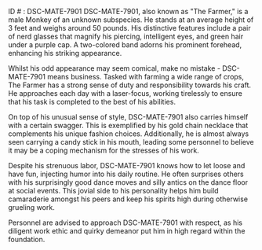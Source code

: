 ID # : DSC-MATE-7901
DSC-MATE-7901, also known as "The Farmer," is a male Monkey of an unknown subspecies. He stands at an average height of 3 feet and weighs around 50 pounds. His distinctive features include a pair of nerd glasses that magnify his piercing, intelligent eyes, and green hair under a purple cap. A two-colored band adorns his prominent forehead, enhancing his striking appearance.

Whilst his odd appearance may seem comical, make no mistake - DSC-MATE-7901 means business. Tasked with farming a wide range of crops, The Farmer has a strong sense of duty and responsibility towards his craft. He approaches each day with a laser-focus, working tirelessly to ensure that his task is completed to the best of his abilities. 

On top of his unusual sense of style, DSC-MATE-7901 also carries himself with a certain swagger. This is exemplified by his gold chain necklace that complements his unique fashion choices. Additionally, he is almost always seen carrying a candy stick in his mouth, leading some personnel to believe it may be a coping mechanism for the stresses of his work.

Despite his strenuous labor, DSC-MATE-7901 knows how to let loose and have fun, injecting humor into his daily routine. He often surprises others with his surprisingly good dance moves and silly antics on the dance floor at social events. This jovial side to his personality helps him build camaraderie amongst his peers and keep his spirits high during otherwise grueling work.

Personnel are advised to approach DSC-MATE-7901 with respect, as his diligent work ethic and quirky demeanor put him in high regard within the foundation.